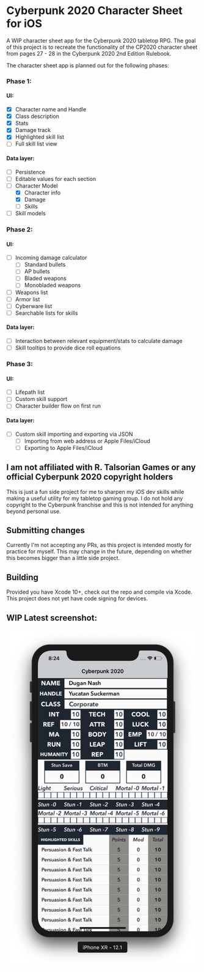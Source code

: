 # Cyberpunk 2020 Character Sheet for iOS
A WIP character sheet app for the Cyberpunk 2020 tabletop RPG. The goal of this project is to recreate the functionality of the CP2020 character sheet from pages 27 - 28 in the Cyberpunk 2020 2nd Edition Rulebook.

The character sheet app is planned out for the following phases:

### Phase 1:
#### UI:
- [x] Character name and Handle
- [x] Class description
- [x] Stats
- [x] Damage track
- [x] Highlighted skill list
- [ ] Full skill list view
#### Data layer:
- [ ] Persistence
- [ ] Editable values for each section
- [ ] Character Model
  - [x] Character info
  - [x] Damage
  - [ ] Skills
- [ ] Skill models

### Phase 2:
#### UI:
- [ ] Incoming damage calculator
  - [ ] Standard bullets
  - [ ] AP bullets
  - [ ] Bladed weapons
  - [ ] Monobladed weapons
- [ ] Weapons list
- [ ] Armor list
- [ ] Cyberware list
- [ ] Searchable lists for skills
#### Data layer:
- [ ] Interaction between relevant equipment/stats to calculate damage
- [ ] Skill tooltips to provide dice roll equations

### Phase 3:
#### UI:
- [ ] Lifepath list
- [ ] Custom skill support
- [ ] Character builder flow on first run
#### Data layer:
- [ ] Custom skill importing and exporting via JSON
  - [ ] Importing from web address or Apple Files/iCloud
  - [ ] Exporting to Apple Files/iCloud

## I am not affiliated with R. Talsorian Games or any official Cyberpunk 2020 copyright holders
This is just a fun side project for me to sharpen my iOS dev skills while making a useful utility for my tabletop gaming group. I do not hold any copyright to the Cyberpunk franchise and this is not intended for anything beyond personal use.

## Submitting changes
Currently I'm not accepting any PRs, as this project is intended mostly for practice for myself. This may change in the future, depending on whether this becomes bigger than a little side project.

## Building
Provided you have Xcode 10+, check out the repo and compile via Xcode. This project does not yet have code signing for devices.

## WIP Latest screenshot:
![Latest screenshot as of 11/24](https://raw.githubusercontent.com/krze/CP2020-Character-Sheet/master/Images/latest.png)
